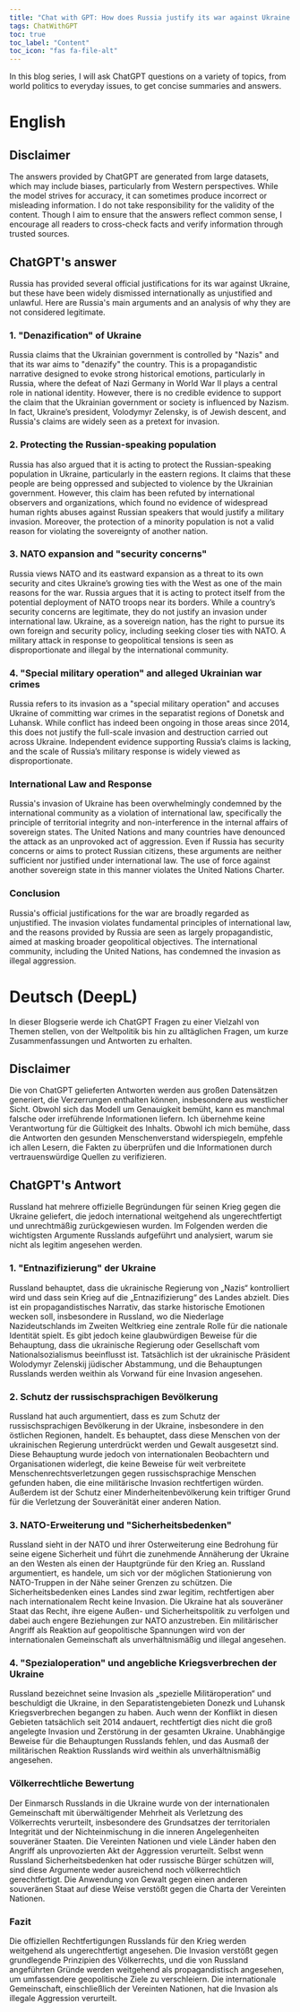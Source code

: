 ```yaml
---
title: "Chat with GPT: How does Russia justify its war against Ukraine and are the reasons justified?"
tags: ChatWithGPT
toc: true
toc_label: "Content"
toc_icon: "fas fa-file-alt"
---
```


In this blog series, I will ask ChatGPT questions on a variety of topics, from world politics to everyday issues, to get concise summaries and answers.

# English

## Disclaimer
The answers provided by ChatGPT are generated from large datasets, which may include biases, particularly from Western perspectives. While the model strives for accuracy, it can sometimes produce incorrect or misleading information. I do not take responsibility for the validity of the content. Though I aim to ensure that the answers reflect common sense, I encourage all readers to cross-check facts and verify information through trusted sources.

## ChatGPT's answer
Russia has provided several official justifications for its war against Ukraine, but these have been widely dismissed internationally as unjustified and unlawful. Here are Russia's main arguments and an analysis of why they are not considered legitimate.

### 1. "Denazification" of Ukraine
Russia claims that the Ukrainian government is controlled by "Nazis" and that its war aims to "denazify" the country. This is a propagandistic narrative designed to evoke strong historical emotions, particularly in Russia, where the defeat of Nazi Germany in World War II plays a central role in national identity. However, there is no credible evidence to support the claim that the Ukrainian government or society is influenced by Nazism. In fact, Ukraine’s president, Volodymyr Zelensky, is of Jewish descent, and Russia's claims are widely seen as a pretext for invasion.

### 2. Protecting the Russian-speaking population
Russia has also argued that it is acting to protect the Russian-speaking population in Ukraine, particularly in the eastern regions. It claims that these people are being oppressed and subjected to violence by the Ukrainian government. However, this claim has been refuted by international observers and organizations, which found no evidence of widespread human rights abuses against Russian speakers that would justify a military invasion. Moreover, the protection of a minority population is not a valid reason for violating the sovereignty of another nation.

### 3. NATO expansion and "security concerns"
Russia views NATO and its eastward expansion as a threat to its own security and cites Ukraine’s growing ties with the West as one of the main reasons for the war. Russia argues that it is acting to protect itself from the potential deployment of NATO troops near its borders. While a country’s security concerns are legitimate, they do not justify an invasion under international law. Ukraine, as a sovereign nation, has the right to pursue its own foreign and security policy, including seeking closer ties with NATO. A military attack in response to geopolitical tensions is seen as disproportionate and illegal by the international community.

### 4. "Special military operation" and alleged Ukrainian war crimes
Russia refers to its invasion as a "special military operation" and accuses Ukraine of committing war crimes in the separatist regions of Donetsk and Luhansk. While conflict has indeed been ongoing in those areas since 2014, this does not justify the full-scale invasion and destruction carried out across Ukraine. Independent evidence supporting Russia’s claims is lacking, and the scale of Russia’s military response is widely viewed as disproportionate.

### International Law and Response
Russia's invasion of Ukraine has been overwhelmingly condemned by the international community as a violation of international law, specifically the principle of territorial integrity and non-interference in the internal affairs of sovereign states. The United Nations and many countries have denounced the attack as an unprovoked act of aggression. Even if Russia has security concerns or aims to protect Russian citizens, these arguments are neither sufficient nor justified under international law. The use of force against another sovereign state in this manner violates the United Nations Charter.

### Conclusion
Russia's official justifications for the war are broadly regarded as unjustified. The invasion violates fundamental principles of international law, and the reasons provided by Russia are seen as largely propagandistic, aimed at masking broader geopolitical objectives. The international community, including the United Nations, has condemned the invasion as illegal aggression.


# Deutsch (DeepL)
In dieser Blogserie werde ich ChatGPT Fragen zu einer Vielzahl von Themen stellen, von der Weltpolitik bis hin zu alltäglichen Fragen, um kurze Zusammenfassungen und Antworten zu erhalten.

## Disclaimer
Die von ChatGPT gelieferten Antworten werden aus großen Datensätzen generiert, die Verzerrungen enthalten können, insbesondere aus westlicher Sicht. Obwohl sich das Modell um Genauigkeit bemüht, kann es manchmal falsche oder irreführende Informationen liefern. Ich übernehme keine Verantwortung für die Gültigkeit des Inhalts. Obwohl ich mich bemühe, dass die Antworten den gesunden Menschenverstand widerspiegeln, empfehle ich allen Lesern, die Fakten zu überprüfen und die Informationen durch vertrauenswürdige Quellen zu verifizieren.

## ChatGPT's Antwort
Russland hat mehrere offizielle Begründungen für seinen Krieg gegen die Ukraine geliefert, die jedoch international weitgehend als ungerechtfertigt und unrechtmäßig zurückgewiesen wurden. Im Folgenden werden die wichtigsten Argumente Russlands aufgeführt und analysiert, warum sie nicht als legitim angesehen werden.

### 1. "Entnazifizierung" der Ukraine
Russland behauptet, dass die ukrainische Regierung von „Nazis“ kontrolliert wird und dass sein Krieg auf die „Entnazifizierung“ des Landes abzielt. Dies ist ein propagandistisches Narrativ, das starke historische Emotionen wecken soll, insbesondere in Russland, wo die Niederlage Nazideutschlands im Zweiten Weltkrieg eine zentrale Rolle für die nationale Identität spielt. Es gibt jedoch keine glaubwürdigen Beweise für die Behauptung, dass die ukrainische Regierung oder Gesellschaft vom Nationalsozialismus beeinflusst ist. Tatsächlich ist der ukrainische Präsident Wolodymyr Zelenskij jüdischer Abstammung, und die Behauptungen Russlands werden weithin als Vorwand für eine Invasion angesehen.

### 2. Schutz der russischsprachigen Bevölkerung
Russland hat auch argumentiert, dass es zum Schutz der russischsprachigen Bevölkerung in der Ukraine, insbesondere in den östlichen Regionen, handelt. Es behauptet, dass diese Menschen von der ukrainischen Regierung unterdrückt werden und Gewalt ausgesetzt sind. Diese Behauptung wurde jedoch von internationalen Beobachtern und Organisationen widerlegt, die keine Beweise für weit verbreitete Menschenrechtsverletzungen gegen russischsprachige Menschen gefunden haben, die eine militärische Invasion rechtfertigen würden. Außerdem ist der Schutz einer Minderheitenbevölkerung kein triftiger Grund für die Verletzung der Souveränität einer anderen Nation.

### 3. NATO-Erweiterung und "Sicherheitsbedenken"
Russland sieht in der NATO und ihrer Osterweiterung eine Bedrohung für seine eigene Sicherheit und führt die zunehmende Annäherung der Ukraine an den Westen als einen der Hauptgründe für den Krieg an. Russland argumentiert, es handele, um sich vor der möglichen Stationierung von NATO-Truppen in der Nähe seiner Grenzen zu schützen. Die Sicherheitsbedenken eines Landes sind zwar legitim, rechtfertigen aber nach internationalem Recht keine Invasion. Die Ukraine hat als souveräner Staat das Recht, ihre eigene Außen- und Sicherheitspolitik zu verfolgen und dabei auch engere Beziehungen zur NATO anzustreben. Ein militärischer Angriff als Reaktion auf geopolitische Spannungen wird von der internationalen Gemeinschaft als unverhältnismäßig und illegal angesehen.

### 4. "Spezialoperation" und angebliche Kriegsverbrechen der Ukraine
Russland bezeichnet seine Invasion als „spezielle Militäroperation“ und beschuldigt die Ukraine, in den Separatistengebieten Donezk und Luhansk Kriegsverbrechen begangen zu haben. Auch wenn der Konflikt in diesen Gebieten tatsächlich seit 2014 andauert, rechtfertigt dies nicht die groß angelegte Invasion und Zerstörung in der gesamten Ukraine. Unabhängige Beweise für die Behauptungen Russlands fehlen, und das Ausmaß der militärischen Reaktion Russlands wird weithin als unverhältnismäßig angesehen.

### Völkerrechtliche Bewertung
Der Einmarsch Russlands in die Ukraine wurde von der internationalen Gemeinschaft mit überwältigender Mehrheit als Verletzung des Völkerrechts verurteilt, insbesondere des Grundsatzes der territorialen Integrität und der Nichteinmischung in die inneren Angelegenheiten souveräner Staaten. Die Vereinten Nationen und viele Länder haben den Angriff als unprovozierten Akt der Aggression verurteilt. Selbst wenn Russland Sicherheitsbedenken hat oder russische Bürger schützen will, sind diese Argumente weder ausreichend noch völkerrechtlich gerechtfertigt. Die Anwendung von Gewalt gegen einen anderen souveränen Staat auf diese Weise verstößt gegen die Charta der Vereinten Nationen.

### Fazit
Die offiziellen Rechtfertigungen Russlands für den Krieg werden weitgehend als ungerechtfertigt angesehen. Die Invasion verstößt gegen grundlegende Prinzipien des Völkerrechts, und die von Russland angeführten Gründe werden weitgehend als propagandistisch angesehen, um umfassendere geopolitische Ziele zu verschleiern. Die internationale Gemeinschaft, einschließlich der Vereinten Nationen, hat die Invasion als illegale Aggression verurteilt.
